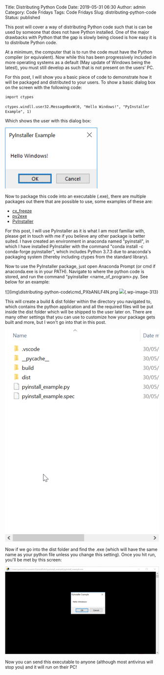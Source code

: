 Title: Distributing Python Code
Date: 2019-05-31 06:30
Author: admin
Category: Code Fridays
Tags: Code Fridays
Slug: distributing-python-code
Status: published

This post will cover a way of distributing Python code such that is can be used by someone that does not have Python installed. One of the major drawbacks with Python that the gap is slowly being closed is how easy it is to distribute Python code.

At a minimum, the computer that is to run the code must have the Python compiler (or equivalent). Now while this has been progressively included in more operating systems as a default (May update of Windows being the latest), you must still develop as such that is not present on the users' PC.

For this post, I will show you a basic piece of code to demonstrate how it will be packaged and distributed to your users. To show a basic dialog box on the screen with the following code:

``` {.wp-block-syntaxhighlighter-code}
import ctypes

ctypes.windll.user32.MessageBoxW(0, "Hello Windows!", "PyInstaller Example", 1)
```

Which shows the user with this dialog box:

![python_Dh0hFJKqDx](img\distributing-python-code\python_Dh0hFJKqDx.png)

Now to package this code into an executable (.exe), there are multiple packages out there that are possible to use, some examples of these are:

-   [cx\_freeze](https://anthony-tuininga.github.io/cx_Freeze/)
-   [py2exe](http://www.py2exe.org/)
-   [PyInstaller](https://www.pyinstaller.org/)

For this post, I will use PyInstaller as it is what I am most familiar with, please get in touch with me if you believe any other package is better suited. I have created an environment in anaconda named "pyinstall", in which I have installed PyInstaller with the command "conda install -c conda-forge pyinstaller", which includes Python 3.7.3 due to anaconda's packaging system (thereby including ctypes from the standard library).

Now to use the PyInstaller package, just open Anaconda Prompt (or cmd if anaconda.exe is in your PATH). Navigate to where the python code is stored, and run the command "pyinstaller \<name\_of\_program\>.py. See below for an example:

![](img\distributing-python-code\cmd_PXbANiLF4N.png
![](https://i1.wp.com/jmckew.com/wp-content/uploads/2019/05/cmd_PXbANiLF4N.png?fit=640%2C364&ssl=1){.wp-image-313}

This will create a build & dist folder within the directory you navigated to, which contains the python application and all the required files will be put inside the dist folder which will be shipped to the user later on. There are many other settings that you can use to customize how your package gets built and more, but I won't go into that in this post.

![](img\distributing-python-code\explorer_409CFHxhyh.png)

Now if we go into the dist folder and find the .exe (which will have the same name as your python file unless you change this setting). Once you hit run, you'll be met by this screen:

![](img\distributing-python-code\pyinstall_example_w5KP1B327W.png)

Now you can send this executable to anyone (although most antivirus will stop you) and it will run on their PC!
